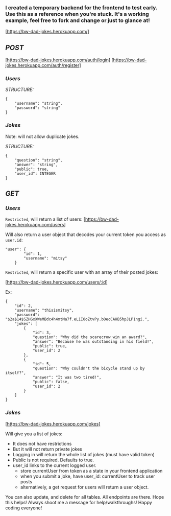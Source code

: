 ### I created a temporary backend for the frontend to test early. Use this as a reference when you're stuck. It's a working example, feel free to fork and change or just to glance at!

[https://bw-dad-jokes.herokuapp.com/]

## *POST*
[https://bw-dad-jokes.herokuapp.com/auth/login]
[https://bw-dad-jokes.herokuapp.com/auth/register]

### _Users_

*STRUCTURE:*

    {
        "username": "string",
        "password": "string"
    }

### _Jokes_

Note: will not allow duplicate jokes.

*STRUCTURE:*

    {
        "question": "string",
        "answer": "string",
        "public": true,
        "user_id": INTEGER
    }




## *GET*

### _Users_

`Restricted`, will return a list of users:
[https://bw-dad-jokes.herokuapp.com/users]

Will also return a user object that decodes your current token you access as `user.id`:

    "user": {
            "id": 1,
            "username": "mitsy"
        }

`Restricted`, will return a specific user with an array of their posted jokes:

[https://bw-dad-jokes.herokuapp.com/users/:id]

Ex:

    {
        "id": 2,
        "username": "thisismitsy",
        "password": "$2a$14$SZHGxXWeMBdc4h4mtMa7f.eL1I0oZtvPy.bOecCAHB5hpJLP1ngi.",
        "jokes": [
            {
                "id": 3,
                "question": "Why did the scarecrow win an award?",
                "answer": "Because he was outstanding in his field!",
                "public": true,
                "user_id": 2
            },
            {
                "id": 5,
                "question": "Why couldn't the bicycle stand up by itself?",
                "answer": "It was two tired!",
                "public": false,
                "user_id": 2
            }
        ]
    }


### _Jokes_

[https://bw-dad-jokes.herokuapp.com/jokes]

Will give you a list of jokes:

- It does not have restrictions
- But it will not return private jokes
- Logging in will return the whole list of jokes (must have valid token)
- Public is not required. Defaults to true.
- user_id links to the current logged user.
  * store currentUser from token as a state in your frontend application
  * when you submit a joke, have user_id: currentUser to track user posts
  * alternatively, a get request for users will return a user object.



You can also update, and delete for all tables. All endpoints are there. Hope this helps! Always shoot me a message for help/walkthroughs! Happy coding everyone!
